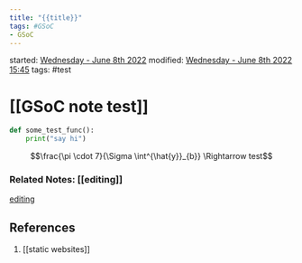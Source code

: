 ```yaml
---
title: "{{title}}"
tags: #GSoC
- GSoC
---
```

started: [Wednesday -  June 8th 2022](2022-06-08)
modified: [Wednesday -  June 8th 2022 15:45](2022-06-08)
tags: #test
#  [[GSoC note test]]

```python
def some_test_func():
	print("say hi")
```

$$\frac{\pi \cdot 7}{\Sigma \int^{\hat{y}}_{b}} \Rightarrow test$$
### Related Notes: [[editing]]
[editing](notes/editing.md)

## References
1. [[static websites]]